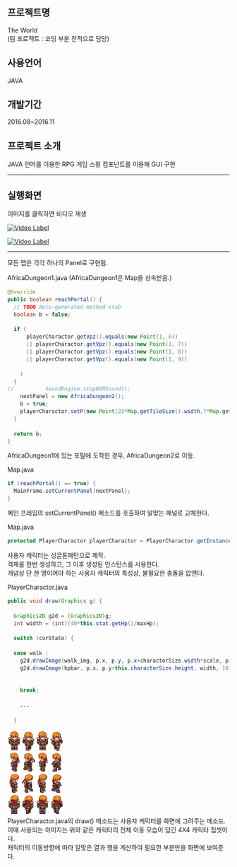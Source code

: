 ## 프로젝트명
The World  
(팀 프로젝트 : 코딩 부분 전적으로 담당)
## 사용언어
JAVA
## 개발기간
2016.08~2016.11
## 프로젝트 소개
JAVA 언어를 이용한 RPG 게임
스윙 컴포넌트를 이용해 GUI 구현
*****
## 실행화면
이미지를 클릭하면 비디오 재생

[![Video Label](http://img.youtube.com/vi/EoAe26bLDQ0/0.jpg)](https://youtu.be/EoAe26bLDQ0?t=0s)  


[![Video Label](http://img.youtube.com/vi/W-_PS2y2YEE/0.jpg)](https://youtu.be/W-_PS2y2YEE?t=0s)  
*****




모든 맵은 각각 하나의 Panel로 구현됨.  

AfricaDungeon1.java  (AfricaDungeon1은 Map을 상속받음.)
```JAVA
@Override
public boolean reachPortal() {
  // TODO Auto-generated method stub
  boolean b = false;

  if (
      playerCharactor.getVpz().equals(new Point(1, 6))
      || playerCharactor.getVpz().equals(new Point(1, 7))
      || playerCharactor.getVpz().equals(new Point(1, 8))
      || playerCharactor.getVpz().equals(new Point(1, 9))

    )
  {
//			SoundEngine.stopBGMSound();
    nextPanel = new AfricaDungeon2();
    b = true;
    playerCharactor.setP(new Point(23*Map.getTileSize().width,7*Map.getTileSize().height));
  }

  return b;
}
```
AfricaDungeon1에 있는 포탈에 도착한 경우, AfricaDungeon2로 이동.  


Map.java
```JAVA
if (reachPortal() == true) {
  MainFrame.setCurrentPanel(nextPanel);
}
```
메인 프레임의 setCurrentPanel() 메소드를 호출하여 알맞는 패널로 교체한다.  









Map.java
```JAVA
protected PlayerCharactor playerCharactor = PlayerCharactor.getInstance();
```
사용자 캐릭터는 싱글톤패턴으로 제작.  
객체를 한번 생성하고, 그 이후 생성된 인스턴스를 사용한다.  
개념상 단 한 명이어야 하는 사용자 캐릭터의 특성상, 불필요한 충돌을 없앤다.









PlayerCharactor.java
```JAVA
public void draw(Graphics g) {

  Graphics2D g2d = (Graphics2D)g;
  int width = (int)(40*this.stat.getHp()/maxHp);

  switch (curState) {

  case walk :
    g2d.drawImage(walk_img, p.x, p.y, p.x+charactorSize.width*scale, p.y+charactorSize.height*scale, (col)*charactorSize.width, (row)*charactorSize.height, (col+1)*charactorSize.width, (row+1)*charactorSize.height, this);
    g2d.drawImage(hpbar, p.x, p.y+this.charactorSize.height, width, 10, this);


    break;

    ...

  }
```
![image1](TheWorld/res/player_charactor/arsis_basic.png)  
PlayerCharactor.java의 draw() 메소드는 사용자 캐릭터를 화면에 그려주는 메소드.   
이때 사용되는 이미지는 위와 같은 캐릭터의 전체 이동 모습이 담긴 4X4 캐릭터 칩셋이다.  
캐릭터의 이동방향에 따라 알맞은 열과 행을 계산하여 필요한 부분만을 화면에 보여준다.  
